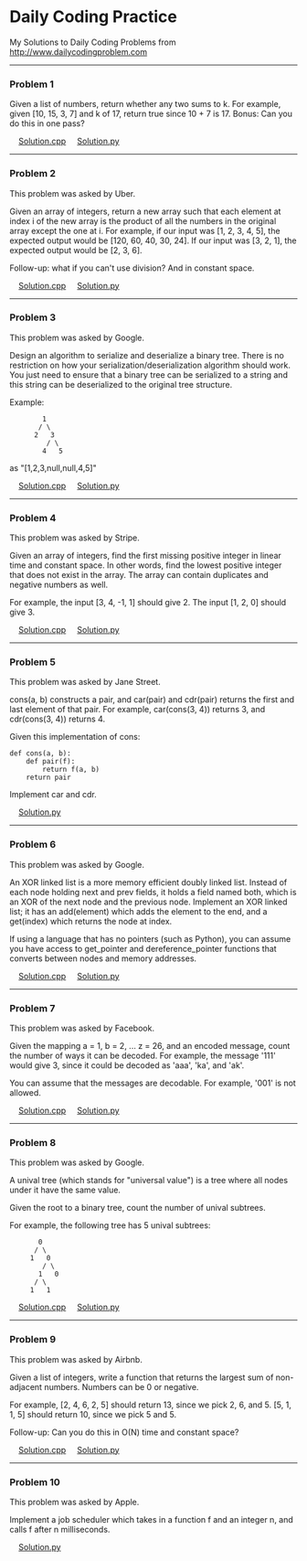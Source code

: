 # Daily Coding Practice

My Solutions to Daily Coding Problems from <http://www.dailycodingproblem.com>

***

### Problem 1
Given a list of numbers, return whether any two sums to k. For example, given [10, 15, 3, 7] and k of 17, return true since 10 + 7 is 17.
Bonus: Can you do this in one pass?

&nbsp; &nbsp; [Solution.cpp](https://github.com/ajays3/dailyCodingPractice/blob/master/solutions/problem_001.cpp "Problem-1 Solution")  &nbsp; &nbsp; [Solution.py](https://github.com/ajays3/dailyCodingPractice/blob/master/solutions_py/problem_001.py)

---

### Problem 2
This problem was asked by Uber.

Given an array of integers, return a new array such that each element at index i of the new array is the product of all the numbers in the original array except the one at i.
For example, if our input was [1, 2, 3, 4, 5], the expected output would be [120, 60, 40, 30, 24]. If our input was [3, 2, 1], the expected output would be [2, 3, 6].

Follow-up: what if you can't use division? And in constant space.

&nbsp; &nbsp; [Solution.cpp](https://github.com/ajays3/dailyCodingPractice/blob/master/solutions_cpp/problem_002.cpp)  &nbsp; &nbsp; [Solution.py](https://github.com/ajays3/dailyCodingPractice/blob/master/solutions_py/problem_002.py)

---

### Problem 3
This problem was asked by Google.

Design an algorithm to serialize and deserialize a binary tree. There is no restriction on how your serialization/deserialization algorithm should work. You just need to ensure that a binary tree can be serialized to a string and this string can be deserialized to the original tree structure.
 
 Example:
 

            1           
           / \
          2   3
             / \
            4   5


 as "[1,2,3,null,null,4,5]"

&nbsp; &nbsp; [Solution.cpp](https://github.com/ajays3/dailyCodingPractice/blob/master/solutions_cpp/problem_003.cpp) &nbsp; &nbsp; [Solution.py]()

---

### Problem 4
This problem was asked by Stripe.

Given an array of integers, find the first missing positive integer in linear time and constant space. In other words, find the lowest positive integer that does not exist in the array. The array can contain duplicates and negative numbers as well.
 
For example, the input [3, 4, -1, 1] should give 2. The input [1, 2, 0] should give 3.

&nbsp; &nbsp; [Solution.cpp](https://github.com/ajays3/dailyCodingPractice/blob/master/solutions_cpp/problem_004.cpp)  &nbsp; &nbsp; [Solution.py]()

---

### Problem 5
This problem was asked by Jane Street.

cons(a, b) constructs a pair, and car(pair) and cdr(pair) returns the first and last element of that pair. For example, car(cons(3, 4)) returns 3, and cdr(cons(3, 4)) returns 4.

Given this implementation of cons:

```
def cons(a, b):
    def pair(f):
        return f(a, b)
    return pair
```
Implement car and cdr.

&nbsp; &nbsp; [Solution.py](https://github.com/ajays3/dailyCodingPractice/blob/master/solutions_py/problem_005.py)

---

### Problem 6
This problem was asked by Google.

An XOR linked list is a more memory efficient doubly linked list. Instead of each node holding next and prev fields, it holds a field named both, which is an XOR of the next node and the previous node. 
Implement an XOR linked list; it has an add(element) which adds the element to the end, and a get(index) which returns the node
 at index.

If using a language that has no pointers (such as Python), you can assume you have access to get_pointer and dereference_pointer functions that converts between nodes and memory addresses.

&nbsp; &nbsp; [Solution.cpp](https://github.com/ajays3/dailyCodingPractice/blob/master/solutions_cpp/problem_006.cpp)  &nbsp; &nbsp; [Solution.py]()

---

### Problem 7
This problem was asked by Facebook.

Given the mapping a = 1, b = 2, ... z = 26, and an encoded message, count the number of ways it can be decoded.
For example, the message '111' would give 3, since it could be decoded as 'aaa', 'ka', and 'ak'.

You can assume that the messages are decodable. For example, '001' is not allowed.

&nbsp; &nbsp; [Solution.cpp](https://github.com/ajays3/dailyCodingPractice/blob/master/solutions_cpp/problem_007.cpp)  &nbsp; &nbsp; [Solution.py]()

---

### Problem 8
This problem was asked by Google.

A unival tree (which stands for "universal value") is a tree where all nodes under it have the same value.

Given the root to a binary tree, count the number of unival subtrees.

For example, the following tree has 5 unival subtrees:

           0
          / \
         1   0
            / \
           1   0
          / \
         1   1

&nbsp; &nbsp; [Solution.cpp](https://github.com/ajays3/dailyCodingPractice/blob/master/solutions_cpp/problem_008.cpp)  &nbsp; &nbsp; [Solution.py]()

---

### Problem 9
This problem was asked by Airbnb.

Given a list of integers, write a function that returns the largest sum of non-adjacent numbers. Numbers can be 0 or negative.

For example, [2, 4, 6, 2, 5] should return 13, since we pick 2, 6, and 5. [5, 1, 1, 5] should return 10, since we pick 5 and 5.

Follow-up: Can you do this in O(N) time and constant space?

&nbsp; &nbsp; [Solution.cpp](https://github.com/ajays3/dailyCodingPractice/blob/master/solutions_cpp/problem_009.cpp)  &nbsp; &nbsp; [Solution.py]()

---

### Problem 10
This problem was asked by Apple.

Implement a job scheduler which takes in a function f and an integer n, and calls f after n milliseconds.

&nbsp; &nbsp; [Solution.py](https://github.com/ajays3/dailyCodingPractice/blob/master/solutions_py/problem_010.py)

<!--
  &nbsp; &nbsp; [Solution.cpp]()  &nbsp; &nbsp; [Solution.py]()
  -->